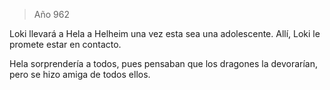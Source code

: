 > Año 962

Loki llevará a Hela a Helheim una vez esta sea una adolescente. Allí, Loki le promete estar en contacto.

Hela sorprendería a todos, pues pensaban que los dragones la devorarían, pero se hizo amiga de todos ellos.